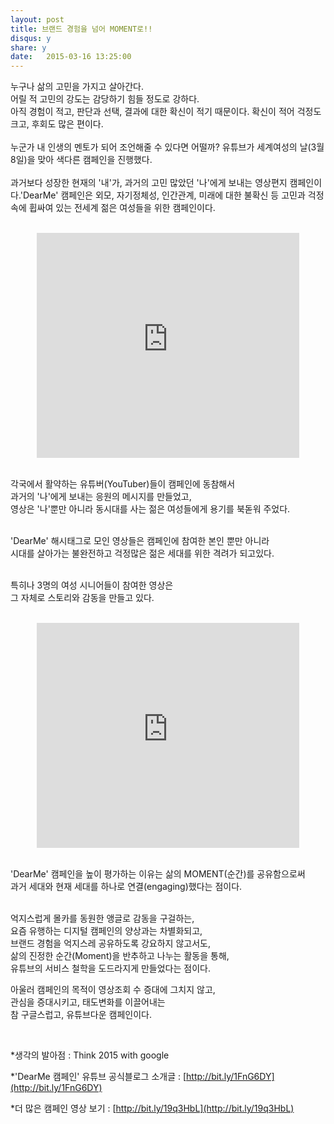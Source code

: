 ```yaml
---
layout: post
title: 브랜드 경험을 넘어 MOMENT로!!
disqus: y
share: y
date:   2015-03-16 13:25:00
---
```


누구나 삶의 고민을 가지고 살아간다.</br>
어릴 적 고민의 강도는 감당하기 힘들 정도로 강하다.</br>
아직 경험이 적고, 판단과 선택, 결과에 대한 확신이 적기 때문이다.
확신이 적어 걱정도 크고, 후회도 많은 편이다. </br>
</br>
누군가 내 인생의 멘토가 되어 조언해줄 수 있다면 어떨까? 유튜브가 세계여성의 날(3월 8일)을 맞아 색다른 캠페인을 진행했다. </br>
</br>
과거보다 성장한 현재의 '내'가, 과거의 고민 많았던 '나'에게 보내는 영상편지 캠페인이다.'DearMe' 캠페인은 외모, 자기정체성, 인간관계, 미래에 대한 불확신 등 고민과 걱정 속에 휩싸여 있는 전세계 젊은 여성들을 위한 캠페인이다. </br>
</br>
<center>
<embed src="http://www.youtube.com/v/AbqT_ubkT0Y?version=3&amp;hl=ko_KR&amp;vq=hd720" type="application/x-shockwave-flash" width="420" height="360" ="always" allowfullscreen="true"></embed>
</center></br>


각국에서 활약하는 유튜버(YouTuber)들이 캠페인에 동참해서 </br>
과거의 '나'에게 보내는 응원의 메시지를 만들었고, </br>
영상은 '나'뿐만 아니라 동시대를 사는 젊은 여성들에게 용기를 북돋워 주었다. </br>
</br>

'DearMe' 해시태그로 모인 영상들은 캠페인에 참여한 본인 뿐만 아니라 </br>
시대를 살아가는 불완전하고 걱정많은 젊은 세대를 위한 격려가 되고있다. </br>
</br>


특히나 3명의 여성 시니어들이 참여한 영상은 </br>
그 자체로 스토리와 감동을 만들고 있다.</br> 
</br>
<center>
<embed src="http://www.youtube.com/v/RoZigvpBiqg&list
 ?version=3&amp;hl=ko_KR&amp;vq=hd720" type="application/x-shockwave-flash" width="420" height="360" ="always" allowfullscreen="true"></embed>
</center></br>

'DearMe' 캠페인을 높이 평가하는 이유는 삶의 MOMENT(순간)를 공유함으로써 </br>
과거 세대와 현재 세대를 하나로 연결(engaging)했다는 점이다. </br>

</br>
억지스럽게 몰카를 동원한 앵글로 감동을 구걸하는, </br>
요즘 유행하는 디지털 캠페인의 양상과는 차별화되고,</br>
브랜드 경험을 억지스레 공유하도록 강요하지 않고서도, </br>
삶의 진정한 순간(Moment)을 반추하고 나누는 활동을 통해,</br>
유튜브의 서비스 철학을 도드라지게 만들었다는 점이다.</br> 

아울러 캠페인의 목적이 영상조회 수 증대에 그치지 않고,<br>
관심을 증대시키고, 태도변화를 이끌어내는 </br>
참 구글스럽고, 유튜브다운 캠페인이다.</br>

</br>

*생각의 발아점 : Think 2015 with google </br>

*'DearMe 캠페인' 유튜브 공식블로그 소개글 : [http://bit.ly/1FnG6DY](http://bit.ly/1FnG6DY)

*더 많은 캠페인 영상 보기 : [http://bit.ly/19q3HbL](http://bit.ly/19q3HbL)


